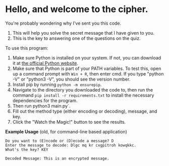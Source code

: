 # Hello, and welcome to the cipher.

You're probably wondering why I've sent you this code.

1. This will help you solve the secret message that I have given to you.
2. This is the key to answering one of the questions on the quiz.

To use this program:

1. Make sure Python is installed on your system. If not, you can download it at [the official Python website](https://www.python.org/downloads/).
2. Make sure that Python is part of your PATH variables. To test this, open up a command prompt with `Win + R`, then enter cmd. If you type "python -V" or "python3 -V", you should see the version number.
3. Install pip by running `python -m ensurepip`.
4. Navigate to the directory you downloaded the code to, then run the command `pip install -r requirements.txt` to install the necessary dependencies for the program.
5. Then run python3 main.py`.
6. Fill out the method type (either encoding or decoding), message, and key.
7. Click the "Watch the Magic!" button to see the results.

**Example Usage** (old, for command-line based application)
```plaintext
Do you want to (E)ncode or (D)ecode a message? D
Enter the message to decode: Dlgc mq kr cxgpitroh kowqkkc.
What's the key? KEY

Decoded Message: This is an encrypted message.
```